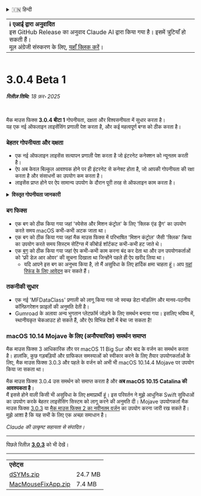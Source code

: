 <details>
<summary>🇮🇳 हिन्दी</summary>

[🇬🇧 English (GitHub Release)](https://github.com/noah-nuebling/mac-mouse-fix/releases/tag/3.0.4-Beta-1)\
[🇦🇩 Català](https://redirect.macmousefix.com/?target=mmf-release&tag=3.0.4-Beta-1&locale=ca)\
[🇩🇪 Deutsch](https://redirect.macmousefix.com/?target=mmf-release&tag=3.0.4-Beta-1&locale=de)\
[🇪🇸 Español](https://redirect.macmousefix.com/?target=mmf-release&tag=3.0.4-Beta-1&locale=es)\
[🇫🇷 Français](https://redirect.macmousefix.com/?target=mmf-release&tag=3.0.4-Beta-1&locale=fr)\
[🇮🇩 Indonesia](https://redirect.macmousefix.com/?target=mmf-release&tag=3.0.4-Beta-1&locale=id)\
[🇮🇹 Italiano](https://redirect.macmousefix.com/?target=mmf-release&tag=3.0.4-Beta-1&locale=it)\
[🇭🇺 Magyar](https://redirect.macmousefix.com/?target=mmf-release&tag=3.0.4-Beta-1&locale=hu)\
[🇳🇱 Nederlands](https://redirect.macmousefix.com/?target=mmf-release&tag=3.0.4-Beta-1&locale=nl)\
[🇵🇱 Polski](https://redirect.macmousefix.com/?target=mmf-release&tag=3.0.4-Beta-1&locale=pl)\
[🇧🇷 Português (Brasil)](https://redirect.macmousefix.com/?target=mmf-release&tag=3.0.4-Beta-1&locale=pt-BR)\
[🇵🇹 Português (Portugal)](https://redirect.macmousefix.com/?target=mmf-release&tag=3.0.4-Beta-1&locale=pt-PT)\
[🇷🇴 Română](https://redirect.macmousefix.com/?target=mmf-release&tag=3.0.4-Beta-1&locale=ro)\
[🇸🇪 Svenska](https://redirect.macmousefix.com/?target=mmf-release&tag=3.0.4-Beta-1&locale=sv)\
[🇻🇳 Tiếng Việt](https://redirect.macmousefix.com/?target=mmf-release&tag=3.0.4-Beta-1&locale=vi)\
[🇹🇷 Türkçe](https://redirect.macmousefix.com/?target=mmf-release&tag=3.0.4-Beta-1&locale=tr)\
[🇨🇿 Čeština](https://redirect.macmousefix.com/?target=mmf-release&tag=3.0.4-Beta-1&locale=cs)\
[🇬🇷 Ελληνικά](https://redirect.macmousefix.com/?target=mmf-release&tag=3.0.4-Beta-1&locale=el)\
[🇷🇺 Русский](https://redirect.macmousefix.com/?target=mmf-release&tag=3.0.4-Beta-1&locale=ru)\
[🇺🇦 Українська](https://redirect.macmousefix.com/?target=mmf-release&tag=3.0.4-Beta-1&locale=uk)\
[🇮🇱 עברית](https://redirect.macmousefix.com/?target=mmf-release&tag=3.0.4-Beta-1&locale=he)\
[🇸🇦 العربية](https://redirect.macmousefix.com/?target=mmf-release&tag=3.0.4-Beta-1&locale=ar)\
**🇮🇳 हिन्दी**\
[🇹🇭 ไทย](https://redirect.macmousefix.com/?target=mmf-release&tag=3.0.4-Beta-1&locale=th)\
[🇨🇳 中文 (简体)](https://redirect.macmousefix.com/?target=mmf-release&tag=3.0.4-Beta-1&locale=zh-Hans)\
[🇨🇳 中文 (繁體)](https://redirect.macmousefix.com/?target=mmf-release&tag=3.0.4-Beta-1&locale=zh-Hant)\
[🇭🇰 中文（香港)](https://redirect.macmousefix.com/?target=mmf-release&tag=3.0.4-Beta-1&locale=zh-HK)\
[🇯🇵 日本語](https://redirect.macmousefix.com/?target=mmf-release&tag=3.0.4-Beta-1&locale=ja)\
[🇰🇷 한국어](https://redirect.macmousefix.com/?target=mmf-release&tag=3.0.4-Beta-1&locale=ko)\
[Help translate Mac Mouse Fix to different languages!](https://github.com/noah-nuebling/mac-mouse-fix/discussions/731)
</details>
<table align=><td>
<b>ℹ️ एआई द्वारा अनुवादित</b><br>
इस GitHub Release का अनुवाद Claude AI द्वारा किया गया है। इसमें त्रुटियाँ हो सकती हैं।<br>
मूल अंग्रेजी संस्करण के लिए, <a href="https://github.com/noah-nuebling/mac-mouse-fix/releases/tag/3.0.4-Beta-1">यहाँ क्लिक करें</a>।
</td></table>

<table></table>

# 3.0.4 Beta 1
***रिलीज़ तिथि:** 18 फ़र॰ 2025*

<br>

मैक माउस फिक्स **3.0.4 बीटा 1** गोपनीयता, दक्षता और विश्वसनीयता में सुधार करता है।\
यह एक नई ऑफलाइन लाइसेंसिंग प्रणाली पेश करता है, और कई महत्वपूर्ण बग्स को ठीक करता है।

### बेहतर गोपनीयता और दक्षता

- एक नई ऑफलाइन लाइसेंस सत्यापन प्रणाली पेश करता है जो इंटरनेट कनेक्शन को न्यूनतम करती है।
- ऐप अब केवल बिल्कुल आवश्यक होने पर ही इंटरनेट से कनेक्ट होता है, जो आपकी गोपनीयता की रक्षा करता है और संसाधनों का उपयोग कम करता है।
- लाइसेंस प्राप्त होने पर ऐप सामान्य उपयोग के दौरान पूरी तरह से ऑफलाइन काम करता है।

<details>
<summary><b>विस्तृत गोपनीयता जानकारी</b></summary>
पिछले वर्जन हर लॉन्च पर लाइसेंस को ऑनलाइन सत्यापित करते थे, जिससे थर्ड-पार्टी सर्वर (GitHub और Gumroad) द्वारा कनेक्शन लॉग्स को स्टोर किया जा सकता था। नई प्रणाली अनावश्यक कनेक्शन को समाप्त करती है – प्रारंभिक लाइसेंस सक्रियण के बाद, यह केवल तभी इंटरनेट से कनेक्ट होती है जब स्थानीय लाइसेंस डेटा खराब हो जाता है।
<br><br>
हालांकि मेरे द्वारा व्यक्तिगत रूप से कभी भी उपयोगकर्ता व्यवहार रिकॉर्ड नहीं किया गया, पिछली प्रणाली सैद्धांतिक रूप से थर्ड-पार्टी सर्वर को IP पते और कनेक्शन समय लॉग करने की अनुमति देती थी। Gumroad आपकी लाइसेंस कुंजी को भी लॉग कर सकता था और संभवतः इसे किसी भी व्यक्तिगत जानकारी से जोड़ सकता था जो उन्होंने आपके मैक माउस फिक्स खरीदने के समय रिकॉर्ड की थी।
<br><br>
मैंने मूल लाइसेंसिंग सिस्टम बनाते समय इन सूक्ष्म गोपनीयता मुद्दों पर विचार नहीं किया था, लेकिन अब, मैक माउस फिक्स जितना संभव हो सके उतना निजी और इंटरनेट-मुक्त है!
<br><br>
<a href=https://gumroad.com/privacy>Gumroad की गोपनीयता नीति</a> और मेरी इस <a href=https://github.com/noah-nuebling/mac-mouse-fix/issues/976#issuecomment-2140955801>GitHub टिप्पणी</a> को भी देखें।

</details>

### बग फिक्स

- एक बग को ठीक किया गया जहां 'स्पेसेस और मिशन कंट्रोल' के लिए 'क्लिक एंड ड्रैग' का उपयोग करते समय macOS कभी-कभी अटक जाता था।
- एक बग को ठीक किया गया जहां मैक माउस फिक्स में परिभाषित 'मिशन कंट्रोल' जैसी 'क्लिक' क्रिया का उपयोग करते समय सिस्टम सेटिंग्स में कीबोर्ड शॉर्टकट कभी-कभी हट जाते थे।
- एक [बग](https://github.com/noah-nuebling/mac-mouse-fix/issues?q=state%3Aopen%20label%3A%22%27Free%20days%20are%20over%27%20bug%22) को ठीक किया गया जहां ऐप कभी-कभी काम करना बंद कर देता था और उन उपयोगकर्ताओं को 'फ्री डेज़ आर ओवर' की सूचना दिखाता था जिन्होंने पहले ही ऐप खरीद लिया था।
    - यदि आपने इस बग का अनुभव किया है, तो मैं असुविधा के लिए हार्दिक क्षमा चाहता हूं। आप [यहां रिफंड के लिए आवेदन](https://redirect.macmousefix.com/?message=&target=mmf-apply-for-refund&locale=hi) कर सकते हैं।

### तकनीकी सुधार

- एक नई 'MFDataClass' प्रणाली को लागू किया गया जो स्वच्छ डेटा मॉडलिंग और मानव-पठनीय कॉन्फ़िगरेशन फ़ाइलों की अनुमति देती है।
- Gumroad के अलावा अन्य भुगतान प्लेटफ़ॉर्म जोड़ने के लिए समर्थन बनाया गया। इसलिए भविष्य में, स्थानीयकृत चेकआउट हो सकते हैं, और ऐप विभिन्न देशों में बेचा जा सकता है!

### macOS 10.14 Mojave के लिए (अनौपचारिक) समर्थन समाप्त

मैक माउस फिक्स 3 आधिकारिक तौर पर macOS 11 Big Sur और बाद के वर्जन का समर्थन करता है। हालांकि, कुछ गड़बड़ियों और ग्राफिकल समस्याओं को स्वीकार करने के लिए तैयार उपयोगकर्ताओं के लिए, मैक माउस फिक्स 3.0.3 और पहले के वर्जन को अभी भी macOS 10.14.4 Mojave पर उपयोग किया जा सकता था।

मैक माउस फिक्स 3.0.4 उस समर्थन को समाप्त करता है और **अब macOS 10.15 Catalina की आवश्यकता है**।\
मैं इससे होने वाली किसी भी असुविधा के लिए क्षमाप्रार्थी हूं। इस परिवर्तन ने मुझे आधुनिक Swift सुविधाओं का उपयोग करके बेहतर लाइसेंसिंग सिस्टम को लागू करने की अनुमति दी। Mojave उपयोगकर्ता मैक माउस फिक्स [3.0.3](https://redirect.macmousefix.com/?target=mmf-release&tag=3.0.3&locale=hi) या [मैक माउस फिक्स 2 का नवीनतम वर्जन](https://redirect.macmousefix.com/?target=mmf2-latest&locale=hi) का उपयोग करना जारी रख सकते हैं। मुझे आशा है कि यह सभी के लिए एक अच्छा समाधान है।

*Claude की उत्कृष्ट सहायता से संपादित।*

---

पिछले रिलीज़ [**3.0.3**](https://redirect.macmousefix.com/?target=mmf-release&tag=3.0.3&locale=hi) को भी देखें।

---

<table align="start">
<tr>
    <td colspan=2>
        <b>एसेट्स</b>
    </td>
</tr>
<tr>
    <td><a href="https://github.com/noah-nuebling/mac-mouse-fix/releases/download/3.0.4-Beta-1/dSYMs.zip">dSYMs.zip</a></td>
    <td>24.7 MB</td>
</tr>
<tr>
    <td><a href="https://github.com/noah-nuebling/mac-mouse-fix/releases/download/3.0.4-Beta-1/MacMouseFixApp.zip">MacMouseFixApp.zip</a></td>
    <td>7.4 MB</td>
</tr>
</table>